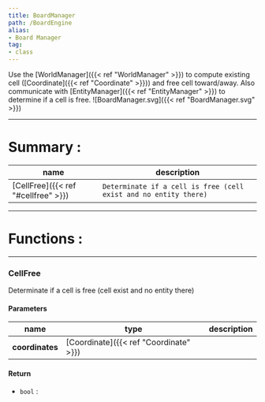 ```yaml
---
title: BoardManager
path: /BoardEngine
alias: 
- Board Manager
tag: 
- class
---
```

Use the [WorldManager]({{< ref "WorldManager" >}}) to compute existing cell ([Coordinate]({{< ref "Coordinate" >}})) and free cell toward/away.
Also communicate with [EntityManager]({{< ref "EntityManager" >}}) to determine if a cell is free.
![BoardManager.svg]({{< ref "BoardManager.svg" >}})

---
# Summary :
name|description
----|----
[CellFree]({{< ref "#cellfree" >}}) | `Determinate if a cell is free (cell exist and no entity there)`

---
# Functions :

---
### CellFree
Determinate if a cell is free (cell exist and no entity there)

#### Parameters
name|type|description
-----|-----|-----
**coordinates**|[Coordinate]({{< ref "Coordinate" >}})|

#### Return
- `bool` : 
